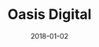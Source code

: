 ---
layout: site
title: "Oasis Digital"
date: 2018-01-02
categories: [community]
version: 1.6.7
major: 1
minor: 6
patch: 7
slug: oasis-digital
link: https://oasisdigital.com/
submitter: lpolepeddi
permalink: /sites/:slug
---